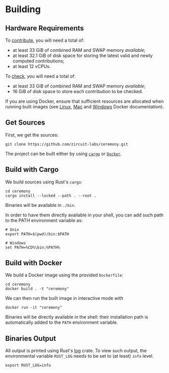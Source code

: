 # Building

## Hardware Requirements

To [contribute](ceremony.md#contribute), you will need a total of:
- at least 33 GiB of combined RAM and SWAP memory *available*;
- at least 32.1 GiB of disk space for storing the latest valid and newly computed contributions;
- at least 12 vCPUs. 

To [check](ceremony.md#check), you will need a total of:
- at least 33 GiB of combined RAM and SWAP memory *available*;
- 16 GiB of disk space to store each contribution to be checked.

If you are using Docker, ensure that sufficient resources are allocated when running built images (see [Linux](https://docs.docker.com/desktop/settings/linux/#resources), [Mac](https://docs.docker.com/desktop/settings/mac/#resources) and [Windows](https://docs.docker.com/desktop/settings/windows/#resources) Docker documentation).

## Get Sources

First, we get the sources:
```shell
git clone https://github.com/zircuit-labs/ceremony.git
```

The project can be built either by using [`cargo`](https://doc.rust-lang.org/cargo/getting-started/installation.html) or [`Docker`](https://docs.docker.com/engine/install/).


## Build with Cargo

We build sources using Rust's `cargo`:

```shell
cd ceremony
cargo install --locked --path . --root .
```

Binaries will be available in `./bin`. 

In order to have them directly available in your shell, you can add such path to the PATH environment variable as:

```shell
# Unix 
export PATH=$(pwd)/bin:$PATH

# Windows
set PATH=%CD%\bin;%PATH%
```

## Build with Docker

We build a Docker image using the provided `Dockerfile`:

```shell
cd ceremony
docker build . -t "ceremony"
```

We can then run the built image in interactive mode with
```shell
docker run -it "ceremony" 
```
Binaries will be directly available in the shell: their installation path is automatically added to the `PATH` environment variable.

## Binaries Output

All output is printed using Rust's [log](https://github.com/rust-lang/log) crate. To view such output, the environmental variable `RUST_LOG` needs to be set to (at least) `info` level.

```shell
export RUST_LOG=info
```
